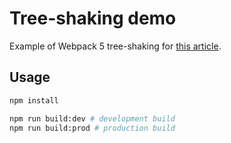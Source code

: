# Tree-shaking demo

Example of Webpack 5 tree-shaking for [this article](https://www.codefarmer.tw/blog/tree-shaking-2).

## Usage

```bash
npm install

npm run build:dev # development build
npm run build:prod # production build
```
